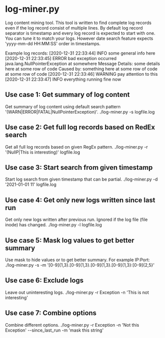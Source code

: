 # log-miner.py

Log content mining tool. This tool is written to find complete log records even if the log record consist of multiple lines. By default log record separator is timestamp and every log record is expected to start with one. You can tune it to match your logs. However date search feature expects 'yyyy-mm-dd HH:MM:SS' order in timestamps.

Example log records:
    [2020-12-31 22:33:44] INFO some general info here
    [2020-12-31 22:33:45] ERROR bad exception occurred
    java.lang.NullPointerException
        at somewhere
    Message Details: some details here
        at some row of code
    Caused by: something here
        at some row of code
        at some row of code
    [2020-12-31 22:33:46] WARNING pay attention to this
    [2020-12-31 22:33:47] INFO everything running fine now

## Use case 1: Get summary of log content

Get summary of log content using default search pattern '(WARN|ERROR|FATAL|NullPointerException)'.
    ./log-miner.py -s logfile.log

## Use case 2: Get full log records based on RedEx search

Get all full log records based on given RegEx pattern.
    ./log-miner.py -r '(NullP|This is interesting)' logfile.log

## Use case 3: Start search from given timestamp

Start log search from given timestamp that can be partial.
    ./log-miner.py -d '2021-01-01 11' logfile.log

## Use case 4: Get only new logs written since last run

Get only new logs written after previous run. Ignored if the log file (file inode) has changed.
    ./log-miner.py -l logfile.log

## Use case 5: Mask log values to get better summary

Use mask to hide values or to get better summary. For example IP:Port:
    ./log-miner.py -s -m '[0-9]{1,3}\.[0-9]{1,3}\.[0-9]{1,3}\.[0-9]{1,3}:[0-9]{2,5}'

## Use case 6: Exclude logs

Leave out uninteresting logs.
    ./log-miner.py -r Exception -n 'This is not interesting'

## Use case 7: Combine options

Combine different options.
    ./log-miner.py -r Exception -n 'Not this Exception' --since_last_run -m 'mask this string'

